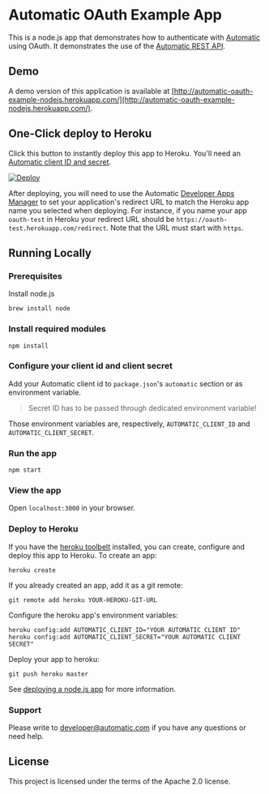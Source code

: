 # Automatic OAuth Example App

This is a node.js app that demonstrates how to authenticate with [Automatic](http://automatic.com) using OAuth. It demonstrates the use of the [Automatic REST API](http://developer.automatic.com).

## Demo

A demo version of this application is available at [http://automatic-oauth-example-nodejs.herokuapp.com/](http://automatic-oauth-example-nodejs.herokuapp.com/).

## One-Click deploy to Heroku

Click this button to instantly deploy this app to Heroku. You'll need an [Automatic client ID and secret](http://developer.automatic.com).

[![Deploy](https://www.herokucdn.com/deploy/button.png)](https://heroku.com/deploy)

After deploying, you will need to use the Automatic [Developer Apps Manager](https://developer.automatic.com/my-apps/) to set your application's redirect URL to match the Heroku app name you selected when deploying. For instance, if you name your app `oauth-test` in Heroku your redirect URL should be `https://oauth-test.herokuapp.com/redirect`. Note that the URL must start with `https`.

## Running Locally

### Prerequisites

Install node.js

    brew install node

### Install required modules

    npm install

### Configure your client id and client secret

Add your Automatic client id to `package.json`'s `automatic` section or as environment variable.

> Secret ID has to be passed through dedicated environment variable!

Those environment variables are, respectively, `AUTOMATIC_CLIENT_ID` and `AUTOMATIC_CLIENT_SECRET`.

### Run the app

    npm start

### View the app

Open `localhost:3000` in your browser.

### Deploy to Heroku

If you have the [heroku toolbelt](https://toolbelt.heroku.com/) installed, you can create, configure and deploy this app to Heroku.  To create an app:

    heroku create

If you already created an app, add it as a git remote:

    git remote add heroku YOUR-HEROKU-GIT-URL

Configure the heroku app's environment variables:

    heroku config:add AUTOMATIC_CLIENT_ID="YOUR AUTOMATIC CLIENT ID"
    heroku config:add AUTOMATIC_CLIENT_SECRET="YOUR AUTOMATIC CLIENT SECRET"

Deploy your app to heroku:

    git push heroku master

See [deploying a node.js app](https://devcenter.heroku.com/articles/getting-started-with-nodejs#introduction) for more information.

### Support

Please write to developer@automatic.com if you have any questions or need help.

## License

This project is licensed under the terms of the Apache 2.0 license.
